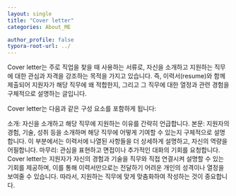 ```yaml
---
layout: single
title: "Cover letter"
categories: About_ME

author_profile: false
typora-root-url: ../
---
```


Cover letter는 주로 직업을 찾을 때 사용하는 서류로, 자신을 소개하고 지원하는 직무에 대한 관심과 자격을 강조하는 목적을 가지고 있습니다. 즉, 이력서(resume)와 함께 제출되어 지원자가 해당 직무에 왜 적합한지, 그리고 그 직무에 대한 열정과 관련 경험을 구체적으로 설명하는 글입니다.

Cover letter는 다음과 같은 구성 요소를 포함하게 됩니다:

소개: 자신을 소개하고 해당 직무에 지원하는 이유를 간략히 언급합니다.
본문: 지원자의 경험, 기술, 성취 등을 소개하며 해당 직무에 어떻게 기여할 수 있는지 구체적으로 설명합니다. 이 부분에서는 이력서에 나열된 사항들을 더 상세하게 설명하고, 자신의 역량을 어필합니다.
마무리: 관심을 표현하고 면접이나 추가적인 대화의 기회를 요청합니다.
Cover letter는 지원자가 자신의 경험과 기술을 직무와 직접 연결시켜 설명할 수 있는 기회를 제공하며, 이를 통해 이력서만으로는 전달하기 어려운 개인의 성격이나 열정을 보여줄 수 있습니다. 따라서, 지원하는 직무에 맞게 맞춤화하여 작성하는 것이 중요합니다.
